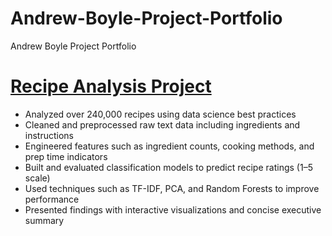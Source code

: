 # Andrew-Boyle-Project-Portfolio
Andrew Boyle Project Portfolio

# [Recipe Analysis Project](https://aboyle3100.github.io/recipe-analysis/)
* Analyzed over 240,000 recipes using data science best practices
* Cleaned and preprocessed raw text data including ingredients and instructions
* Engineered features such as ingredient counts, cooking methods, and prep time indicators
* Built and evaluated classification models to predict recipe ratings (1–5 scale)
* Used techniques such as TF-IDF, PCA, and Random Forests to improve performance
* Presented findings with interactive visualizations and concise executive summary
